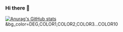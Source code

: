 ### Hi there 👋

[![Anurag's GitHub stats](https://github-readme-stats.vercel.app/api?username=selvintuscano)](https://github.com/anuraghazra/github-readme-stats)&bg_color=DEG,COLOR1,COLOR2,COLOR3...COLOR10
